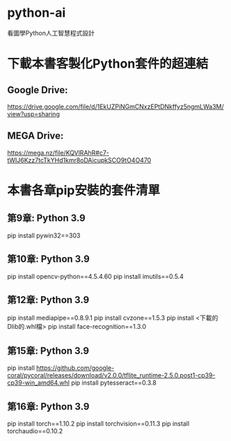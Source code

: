 # python-ai
看圖學Python人工智慧程式設計

# 下載本書客製化Python套件的超連結
## Google Drive:

https://drive.google.com/file/d/1EkUZPiNGmCNxzEPtDNkffyz5ngmLWa3M/view?usp=sharing

## MEGA Drive:

https://mega.nz/file/KQVlRAhR#c7-tWIJ6Kzz7tcTkYHd1kmr8oDAicupkSCO9tO4O470

# 本書各章pip安裝的套件清單

## 第9章: Python 3.9
pip install pywin32==303

## 第10章: Python 3.9
pip install opencv-python==4.5.4.60
pip install imutils==0.5.4

## 第12章: Python 3.9
pip install mediapipe==0.8.9.1
pip install cvzone==1.5.3
pip install <下載的Dlib的.whl檔>
pip install face-recognition==1.3.0

## 第15章: Python 3.9
pip install https://github.com/google-coral/pycoral/releases/download/v2.0.0/tflite_runtime-2.5.0.post1-cp39-cp39-win_amd64.whl
pip install pytesseract==0.3.8

## 第16章: Python 3.9
pip install torch==1.10.2
pip install torchvision==0.11.3
pip install torchaudio==0.10.2

